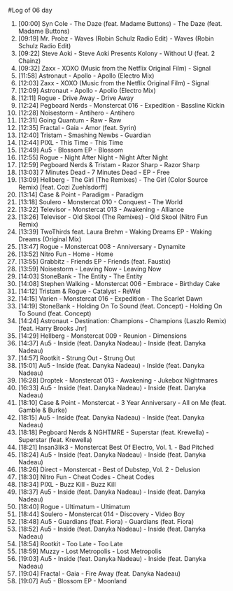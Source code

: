 #Log of 06 day

1. [00:00] Syn Cole - The Daze (feat. Madame Buttons) - The Daze (feat. Madame Buttons)
1. [09:19] Mr. Probz - Waves (Robin Schulz Radio Edit) - Waves (Robin Schulz Radio Edit)
1. [09:22] Steve Aoki - Steve Aoki Presents Kolony - Without U (feat. 2 Chainz)
1. [09:32] Zaxx - XOXO (Music from the Netflix Original Film) - Signal
1. [11:58] Astronaut - Apollo - Apollo (Electro Mix)
1. [12:03] Zaxx - XOXO (Music from the Netflix Original Film) - Signal
1. [12:09] Astronaut - Apollo - Apollo (Electro Mix)
1. [12:11] Rogue - Drive Away - Drive Away
1. [12:24] Pegboard Nerds - Monstercat 016 - Expedition - Bassline Kickin
1. [12:28] Noisestorm - Antihero - Antihero
1. [12:31] Going Quantum - Raw - Raw
1. [12:35] Fractal - Gaia - Amor (feat. Syrin)
1. [12:40] Tristam - Smashing Newbs - Guardian
1. [12:44] PIXL - This Time - This Time
1. [12:49] Au5 - Blossom EP - Blossom
1. [12:55] Rogue - Night After Night - Night After Night
1. [12:59] Pegboard Nerds & Tristam - Razor Sharp - Razor Sharp
1. [13:03] 7 Minutes Dead - 7 Minutes Dead - EP - Free
1. [13:09] Hellberg - The Girl (The Remixes) - The Girl (Color Source Remix) [feat. Cozi Zuehlsdorff]
1. [13:14] Case & Point - Paradigm - Paradigm
1. [13:18] Soulero - Monstercat 010 - Conquest - The World
1. [13:22] Televisor - Monstercat 013 - Awakening - Alliance
1. [13:26] Televisor - Old Skool (The Remixes) - Old Skool (Nitro Fun Remix)
1. [13:39] TwoThirds feat. Laura Brehm - Waking Dreams EP - Waking Dreams (Original Mix)
1. [13:47] Rogue - Monstercat 008 - Anniversary - Dynamite
1. [13:52] Nitro Fun - Home - Home
1. [13:55] Grabbitz - Friends EP - Friends (feat. Faustix)
1. [13:59] Noisestorm - Leaving Now - Leaving Now
1. [14:03] StoneBank - The Entity - The Entity
1. [14:08] Stephen Walking - Monstercat 006 - Embrace - Birthday Cake
1. [14:12] Tristam & Rogue - Catalyst - ReWel
1. [14:15] Varien - Monstercat 016 - Expedition - The Scarlet Dawn
1. [14:19] StoneBank - Holding On To Sound (feat. Concept) - Holding On To Sound (feat. Concept)
1. [14:24] Astronaut - Destination: Champions - Champions (Laszlo Remix) [feat. Harry Brooks Jnr]
1. [14:29] Hellberg - Monstercat 009 - Reunion - Dimensions
1. [14:37] Au5 - Inside (feat. Danyka Nadeau) - Inside (feat. Danyka Nadeau)
1. [14:57] Rootkit - Strung Out - Strung Out
1. [15:01] Au5 - Inside (feat. Danyka Nadeau) - Inside (feat. Danyka Nadeau)
1. [16:28] Droptek - Monstercat 013 - Awakening - Jukebox Nightmares
1. [16:33] Au5 - Inside (feat. Danyka Nadeau) - Inside (feat. Danyka Nadeau)
1. [18:10] Case & Point - Monstercat - 3 Year Anniversary - All on Me (feat. Gamble & Burke)
1. [18:15] Au5 - Inside (feat. Danyka Nadeau) - Inside (feat. Danyka Nadeau)
1. [18:18] Pegboard Nerds & NGHTMRE - Superstar (feat. Krewella) - Superstar (feat. Krewella)
1. [18:21] Insan3lik3 - Monstercat Best Of Electro, Vol. 1. - Bad Pitched
1. [18:24] Au5 - Inside (feat. Danyka Nadeau) - Inside (feat. Danyka Nadeau)
1. [18:26] Direct - Monstercat - Best of Dubstep, Vol. 2 - Delusion
1. [18:30] Nitro Fun - Cheat Codes - Cheat Codes
1. [18:34] PIXL - Buzz Kill - Buzz Kill
1. [18:37] Au5 - Inside (feat. Danyka Nadeau) - Inside (feat. Danyka Nadeau)
1. [18:40] Rogue - Ultimatum - Ultimatum
1. [18:44] Soulero - Monstercat 014 - Discovery - Video Boy
1. [18:48] Au5 - Guardians (feat. Fiora) - Guardians (feat. Fiora)
1. [18:52] Au5 - Inside (feat. Danyka Nadeau) - Inside (feat. Danyka Nadeau)
1. [18:54] Rootkit - Too Late - Too Late
1. [18:59] Muzzy - Lost Metropolis - Lost Metropolis
1. [19:03] Au5 - Inside (feat. Danyka Nadeau) - Inside (feat. Danyka Nadeau)
1. [19:04] Fractal - Gaia - Fire Away (feat. Danyka Nadeau)
1. [19:07] Au5 - Blossom EP - Moonland

